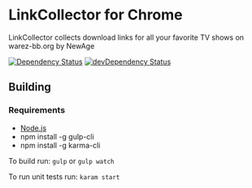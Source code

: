 LinkCollector for Chrome
========================

LinkCollector collects download links for all your favorite TV shows on warez-bb.org by NewAge

[![Dependency Status](https://david-dm.org/DerTung/link-collecotr.svg)](https://david-dm.org/DerTung/link-collector)
[![devDependency Status](https://david-dm.org/DerTung/link-collecotr/dev-status.svg)](https://david-dm.org/DerTung/link-collecotr#info=devDependencies)

Building
--------

### Requirements
- [Node.js](https://nodejs.org/)
- npm install -g gulp-cli
- npm install -g karma-cli

To build run:
  `gulp` or `gulp watch`

To run unit tests run:
  `karam start`
